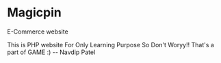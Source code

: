 # Magicpin
E-Commerce website 

This is PHP website For Only Learning Purpose So Don't Woryy!!
That's a part of GAME :)
           -- Navdip Patel
